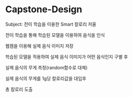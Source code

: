 # Capstone-Design

Subject: 전이 학습을 이용한 Smart 칼로리 저울

전이 학습을 통해 학습된 모델을 이용하여 음식을 인식 

웹캠을 이용해 실제 음식 이미지 저장

학습된 모델을 적용하여 실제 음식 이미지가 어떤 음식인지 구별 후

실제 음식의 무게 측정(random함수로 대체)

실제 음식의 무게를 1g당 칼로리값을 대입후

총 칼로리 도출

